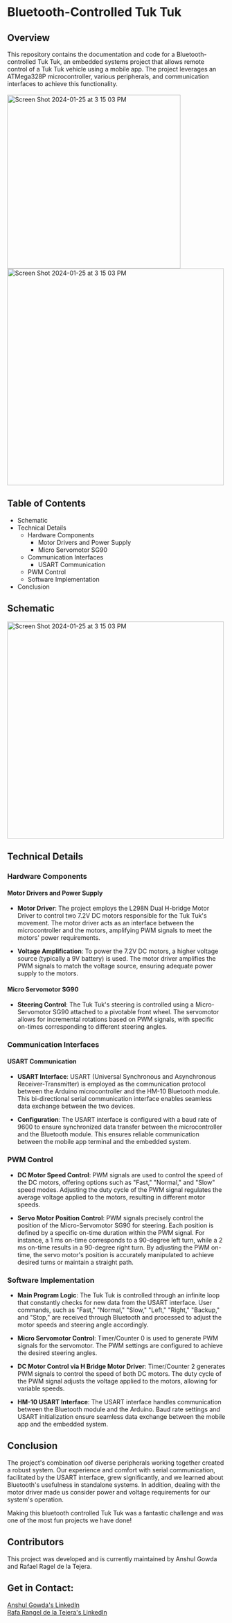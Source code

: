 # Bluetooth-Controlled Tuk Tuk

## Overview

This repository contains the documentation and code for a Bluetooth-controlled Tuk Tuk, an embedded systems project that allows remote control of a Tuk Tuk vehicle using a mobile app. The project leverages an ATMega328P microcontroller, various peripherals, and communication interfaces to achieve this functionality.
<br />
<br />
<img width="400" alt="Screen Shot 2024-01-25 at 3 15 03 PM" src="https://github.com/anshuljg07/Bluetooth-Tuk-Tuk/assets/72891464/0b3847d9-765a-4676-8df6-13054946066f">
<img width="500" alt="Screen Shot 2024-01-25 at 3 15 03 PM" src="https://github.com/anshuljg07/Bluetooth-Tuk-Tuk/assets/72891464/c2856166-a316-479f-90da-8abd64e953bf">
<br />
## Table of Contents

- Schematic
- Technical Details
  - Hardware Components
    - Motor Drivers and Power Supply
    - Micro Servomotor SG90
  - Communication Interfaces
    - USART Communication
  - PWM Control
  - Software Implementation
- Conclusion

## Schematic
<img width="500" alt="Screen Shot 2024-01-25 at 3 15 03 PM" src="https://github.com/anshuljg07/Bluetooth-Tuk-Tuk/assets/72891464/f5d57d04-c806-4c6e-85b7-64662923b92d">

## Technical Details

### Hardware Components

#### Motor Drivers and Power Supply

- **Motor Driver**: The project employs the L298N Dual H-bridge Motor Driver to control two 7.2V DC motors responsible for the Tuk Tuk's movement. The motor driver acts as an interface between the microcontroller and the motors, amplifying PWM signals to meet the motors' power requirements.

- **Voltage Amplification**: To power the 7.2V DC motors, a higher voltage source (typically a 9V battery) is used. The motor driver amplifies the PWM signals to match the voltage source, ensuring adequate power supply to the motors.

#### Micro Servomotor SG90

- **Steering Control**: The Tuk Tuk's steering is controlled using a Micro-Servomotor SG90 attached to a pivotable front wheel. The servomotor allows for incremental rotations based on PWM signals, with specific on-times corresponding to different steering angles.

### Communication Interfaces

#### USART Communication

- **USART Interface**: USART (Universal Synchronous and Asynchronous Receiver-Transmitter) is employed as the communication protocol between the Arduino microcontroller and the HM-10 Bluetooth module. This bi-directional serial communication interface enables seamless data exchange between the two devices.

- **Configuration**: The USART interface is configured with a baud rate of 9600 to ensure synchronized data transfer between the microcontroller and the Bluetooth module. This ensures reliable communication between the mobile app terminal and the embedded system.

### PWM Control

- **DC Motor Speed Control**: PWM signals are used to control the speed of the DC motors, offering options such as "Fast," "Normal," and "Slow" speed modes. Adjusting the duty cycle of the PWM signal regulates the average voltage applied to the motors, resulting in different motor speeds.

- **Servo Motor Position Control**: PWM signals precisely control the position of the Micro-Servomotor SG90 for steering. Each position is defined by a specific on-time duration within the PWM signal. For instance, a 1 ms on-time corresponds to a 90-degree left turn, while a 2 ms on-time results in a 90-degree right turn. By adjusting the PWM on-time, the servo motor's position is accurately manipulated to achieve desired turns or maintain a straight path.

### Software Implementation

- **Main Program Logic**: The Tuk Tuk is controlled through an infinite loop that constantly checks for new data from the USART interface. User commands, such as "Fast," "Normal," "Slow," "Left," "Right," "Backup," and "Stop," are received through Bluetooth and processed to adjust the motor speeds and steering angle accordingly.

- **Micro Servomotor Control**: Timer/Counter 0 is used to generate PWM signals for the servomotor. The PWM settings are configured to achieve the desired steering angles.

- **DC Motor Control via H Bridge Motor Driver**: Timer/Counter 2 generates PWM signals to control the speed of both DC motors. The duty cycle of the PWM signal adjusts the voltage applied to the motors, allowing for variable speeds.

- **HM-10 USART Interface**: The USART interface handles communication between the Bluetooth module and the Arduino. Baud rate settings and USART initialization ensure seamless data exchange between the mobile app and the embedded system.

## Conclusion

The project's combination oof diverse peripherals working together created a robust system. Our experience and comfort with serial communication, facilitated by the USART interface, grew significantly, and we learned about Bluetooth's usefulness in standalone systems. In addition, dealing with the motor driver made us consider power and voltage requirements for our system's operation.

Making this bluetooth controlled Tuk Tuk was a fantastic challenge and was one of the most fun projects we have done!

## Contributors
This project was developed and is currently maintained by Anshul Gowda and Rafael Ragel de la Tejera.

## Get in Contact:
 [Anshul Gowda's LinkedIn](https://www.linkedin.com/in/anshul-gowda)
<br />
[Rafa Rangel de la Tejera's LinkedIn](https://www.linkedin.com/in/rafael-rangel-de-la-tejera/)
<br />
